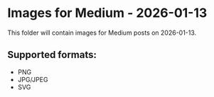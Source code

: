 # Images for Medium - 2026-01-13

This folder will contain images for Medium posts on 2026-01-13.

## Supported formats:
- PNG
- JPG/JPEG
- SVG

